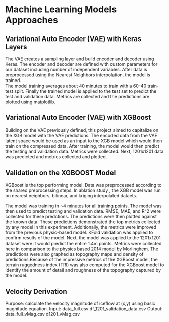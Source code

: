 # **Machine Learning Models Approaches**
## Variational Auto Encoder (VAE) with Keras Layers

  The VAE creates a sampling layer and build encoder and decoder using Keras.
  The encoder and decoder are defined with custom parameters for our dataset including number of independent variables. 
  After data is preprocessed using the Nearest Neighbors interpolation, the model is trained.  
  The model training averages about 40 minutes to train with a 60-40 train-test split.
  Finally the trained model is applied to the test set to predict the test and validation data. Metrics are collected and the predictions are   plotted using matplotlib.

## Variational Auto Encoder (VAE) with XGBoost

  Building on the VAE previously defined, this project aimed to capitalize on the XGB model with the VAE predictions.
  The encoded data from the VAE latent space would be used as an input to the XGB model which would then train on the compressed data. 
  After training, the model would then predict the testing and validation data. Metrics were collected. 
  Next, 1201x1201 data was predicted and metrics collected and plotted. 

## Validation on the XGBOOST Model
  XGBoost is the top performing model. Data was preprocessed according to the shared preprocessing steps. 
  In ablation study , the XGB model was run on nearest neighbors, bilinear, and kriging interpolated dataets. 

  The model was training in ~4 minutes for all training points. The model was then used to predict testing and validation data. RMSE, MAE, and R^2 were collected for these predctions. The predictions were then plotted against the known data. These predictions demonstrated the top metrics collected by any model in this experiment. Additionally, the metrics were improved from the previous physic-based model. KFold validation was applied to confirm results of the model.
  Next, the model was applied to the 1201x1201 dataset were it would predict the entire 1.4m points. Metrics were collected here in comparison to the physics based 2014 model by Morlinghem. The predictions were also graphed as topography maps and density of predictions.Because of the impressive metrics of the XGBoost model, the terrain ruggedness index (TRI) was also computed for the XGBoost model to identify the amount of detail and roughness of the topography captured by the model. 

## Velocity Derivation

  Purpose: calculate the velocity magnitude of iceflow at (x,y) using basic magnitude equation. 
  Input: 
        data_full.csv
        df_1201_validation_data.csv 
  Output: 
        data_full_vMag.csv
        d1201_vMag.csv
